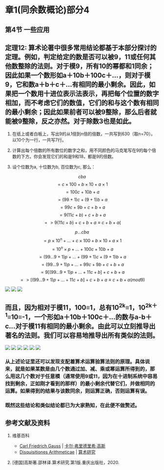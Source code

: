 # 章1(同余数概论)部分4

## 第4节 一些应用

## 定理12: 算术论著中很多常用结论都基于本部分探讨的定理。例如，判定给定的数是否可以被9，11或任何其他数整除的法则。对于模9，所有10的幂都和1同余；因此如果一个数形如a＋10b＋100c＋…，则对于模9，它和数a＋b＋c＋…有相同的最小剩余。因此，如果把一个数用十进位表示法表示，再把每个位置的数字相加，而不考虑它们的数值，它们的和与这个数有相同的最小剩余；因此如果前者可以被9整除，那么后者就能被9整除，反之亦然。对于除数3也是如此。

1. 在纸上或者白板上，写出9的从1倍到n倍的倍数，一共写到630（取n=70）。以10个为一行，一共写7行。

2. 计算出每个倍数的所有数位的数字之和，用不同颜色的马克笔写在9的每个倍数的下方。你会发现它们的和是9和18，都是9的倍数。

3. 设个位数为a, 十位数为b, 百位数为c, 那么：

$$			cba $$
$$	= c×100 + b×10 + a×1 $$
$$	= 100c + 10b + a $$
$$	= (99+1)c + (9+1)b + a $$
$$	= 99c+9b+c+b+a $$
$$	= 9(11c+b)+c+b+a $$
$$	=> 9(11c+b)+c+b+a ≡ c+b+a (% 9) $$

$$			p...cba $$
$$	= p×10^n+...+c×100 + b×10 + a×1 $$
$$	= 10^n×p+...+100c + 10b + a $$
$$	= (99...9+1)p +...+ (99+1)c + (9+1)b + a $$
$$	= (99...9+1)p+...+99c+9b+c+b+a $$
$$	= 9[(99...9+1)p+...+11c+b]+c+b+a $$
$$	=>[(99...9+1)p+...+11c+b]+c+b+a≡c+b+a(mod 9) $$

![](/images/数论/高斯的算术研究中典型的推演实验/章1/定理12/12-1.jpg)
![](/images/数论/高斯的算术研究中典型的推演实验/章1/定理12/12-2.jpg)
![](/images/数论/高斯的算术研究中典型的推演实验/章1/定理12/12-3.jpg)

## 而且，因为相对于模11，100≡1，总有10<sup>2k</sup>≡1，10<sup>2k＋1</sup>≡10≡-1，一个形如a＋10b＋100c＋…的数与a-b＋c…对于模11有相同的最小剩余。由此可以立刻推导出著名的法则。我们可以容易地推导出所有类似的法则。

![](/images/数论/高斯的算术研究中典型的推演实验/章1/定理12/12-4.jpg)
![](/images/数论/高斯的算术研究中典型的推演实验/章1/定理12/12-5.jpg)
![](/images/数论/高斯的算术研究中典型的推演实验/章1/定理12/12-6.jpg)
![](/images/数论/高斯的算术研究中典型的推演实验/章1/定理12/12-7.jpg)
![](/images/数论/高斯的算术研究中典型的推演实验/章1/定理12/12-8.jpg)
![](/images/数论/高斯的算术研究中典型的推演实验/章1/定理12/12-9.jpg)

### 从上述论证里还可以发现支配着算术运算验算法则的原理。具体说来，就是如果某数是由几个数通过加、减、乘或幂运算所得到的，那么用这几个数对于任意模（通常使用9或11，因为在十进制系统中容易找到剩余，正如刚才看到的那样）的最小剩余代替它们，并做相同的运算。如果得到的结果与该数同余，则运算正确，否则运算有误。
### 既然这些结论和类似结论都已为大家熟知，在此便不做赘述。

## 参考文献及资料

1. 维基百科
	- [Carl Friedrich Gauss](https://en.wikipedia.org/wiki/Carl_Friedrich_Gauss) | [卡尔·弗里德里希·高斯](https://zh.wikipedia.org/wiki/%E5%8D%A1%E7%88%BE%C2%B7%E5%BC%97%E9%87%8C%E5%BE%B7%E9%87%8C%E5%B8%8C%C2%B7%E9%AB%98%E6%96%AF) 
	- [Disquisitiones Arithmeticae](https://en.wikipedia.org/wiki/Disquisitiones_Arithmeticae) | [算术研究](https://zh.wikipedia.org/wiki/算术研究) 

2. [德国]高斯著.邵林译.算术研究.第1版.重庆出版社，2020.



